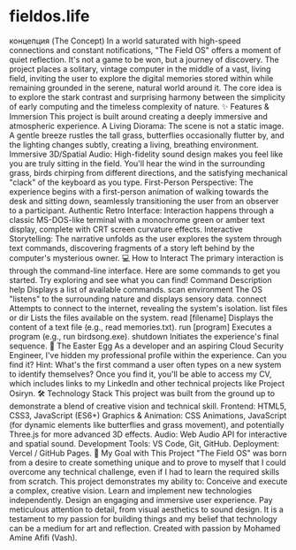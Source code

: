 # fieldos.life
концепция (The Concept)
In a world saturated with high-speed connections and constant notifications, "The Field OS" offers a moment of quiet reflection. It's not a game to be won, but a journey of discovery. The project places a solitary, vintage computer in the middle of a vast, living field, inviting the user to explore the digital memories stored within while remaining grounded in the serene, natural world around it.
The core idea is to explore the stark contrast and surprising harmony between the simplicity of early computing and the timeless complexity of nature.
✨ Features & Immersion
This project is built around creating a deeply immersive and atmospheric experience.
A Living Diorama: The scene is not a static image. A gentle breeze rustles the tall grass, butterflies occasionally flutter by, and the lighting changes subtly, creating a living, breathing environment.
Immersive 3D/Spatial Audio: High-fidelity sound design makes you feel like you are truly sitting in the field. You'll hear the wind in the surrounding grass, birds chirping from different directions, and the satisfying mechanical "clack" of the keyboard as you type.
First-Person Perspective: The experience begins with a first-person animation of walking towards the desk and sitting down, seamlessly transitioning the user from an observer to a participant.
Authentic Retro Interface: Interaction happens through a classic MS-DOS-like terminal with a monochrome green or amber text display, complete with CRT screen curvature effects.
Interactive Storytelling: The narrative unfolds as the user explores the system through text commands, discovering fragments of a story left behind by the computer's mysterious owner.
💻 How to Interact
The primary interaction is through the command-line interface. Here are some commands to get you started. Try exploring and see what you can find!
Command	Description
help	Displays a list of available commands.
scan environment	The OS "listens" to the surrounding nature and displays sensory data.
connect	Attempts to connect to the internet, revealing the system's isolation.
list files or dir	Lists the files available on the system.
read [filename]	Displays the content of a text file (e.g., read memories.txt).
run [program]	Executes a program (e.g., run birdsong.exe).
shutdown	Initiates the experience's final sequence.
🤫 The Easter Egg
As a developer and an aspiring Cloud Security Engineer, I've hidden my professional profile within the experience. Can you find it?
Hint: What's the first command a user often types on a new system to identify themselves?
Once you find it, you'll be able to access my CV, which includes links to my LinkedIn and other technical projects like Project Osiryn.
🛠️ Technology Stack
This project was built from the ground up to demonstrate a blend of creative vision and technical skill.
Frontend: HTML5, CSS3, JavaScript (ES6+)
Graphics & Animation: CSS Animations, JavaScript (for dynamic elements like butterflies and grass movement), and potentially Three.js for more advanced 3D effects.
Audio: Web Audio API for interactive and spatial sound.
Development Tools: VS Code, Git, GitHub.
Deployment: Vercel / GitHub Pages.
🚀 My Goal with This Project
"The Field OS" was born from a desire to create something unique and to prove to myself that I could overcome any technical challenge, even if I had to learn the required skills from scratch.
This project demonstrates my ability to:
Conceive and execute a complex, creative vision.
Learn and implement new technologies independently.
Design an engaging and immersive user experience.
Pay meticulous attention to detail, from visual aesthetics to sound design.
It is a testament to my passion for building things and my belief that technology can be a medium for art and reflection.
Created with passion by Mohamed Amine Afifi (Vash).

